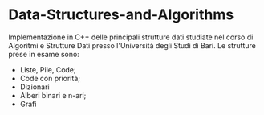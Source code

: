 # Data-Structures-and-Algorithms
Implementazione in C++ delle principali strutture dati studiate nel corso di Algoritmi e Strutture Dati presso l'Università degli Studi di Bari. Le strutture prese in esame sono:
- Liste, Pile, Code;
- Code con priorità;
- Dizionari
- Alberi binari e n-ari;
- Grafi
